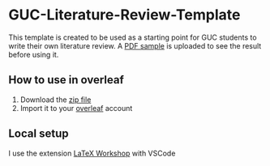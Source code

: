 # GUC-Literature-Review-Template

This template is created to be used as a starting point for GUC students to write their own literature review. A [PDF sample](https://github.com/AhmedAshrafAZ/GUC-Literature-Review-Template/blob/master/main.pdf) is uploaded to see the result before using it.

## How to use in overleaf

1. Download the [zip file](https://github.com/AhmedAshrafAZ/GUC-Literature-Review-Template/archive/refs/heads/master.zip)
2. Import it to your [overleaf](https://www.overleaf.com/) account

## Local setup

I use the extension [LaTeX Workshop](https://marketplace.visualstudio.com/items?itemName=James-Yu.latex-workshop) with VSCode
